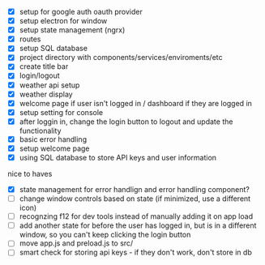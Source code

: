 * [x] setup for google auth oauth provider
* [x] setup electron for window 
* [x] setup state management (ngrx)
* [x] routes
* [x] setup SQL database
* [x] project directory with components/services/enviroments/etc
* [x] create title bar
* [x] login/logout
* [x] weather api setup
* [x] weather display
* [x] welcome page if user isn't logged in / dashboard if they are logged in
* [x] setup setting for console
* [x] after loggin in, change the login button to logout and update the functionality
* [x] basic error handling
* [x] setup welcome page 
* [x] using SQL database to store API keys and user information

nice to haves 
* [x] state management for error handlign and error handling component?
* [ ] change window controls based on state (if minimized, use a different icon)
* [ ] recognzing f12 for dev tools instead of manually adding it on app load
* [ ] add another state for before the user has logged in, but is in a different window, so you can't keep clicking the login button
* [ ] move app.js and preload.js to src/
* [ ] smart check for storing api keys - if they don't work, don't store in db